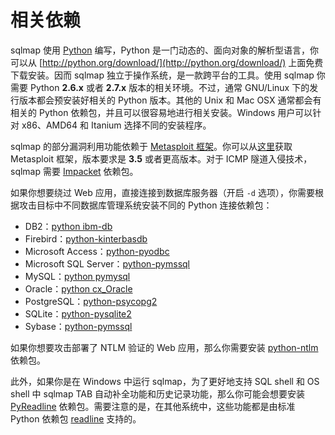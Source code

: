 # 相关依赖

sqlmap 使用 [Python](http://www.python.org) 编写，Python 是一门动态的、面向对象的解析型语言，你可以从 [http://python.org/download/](http://python.org/download/) 上面免费下载安装。因而 sqlmap 独立于操作系统，是一款跨平台的工具。使用 sqlmap 你需要 Python **2.6.x** 或者 **2.7.x** 版本的相关环境。不过，通常 GNU/Linux 下的发行版本都会预安装好相关的 Python 版本。其他的 Unix 和 Mac OSX 通常都会有相关的 Python 依赖包，并且可以很容易地进行相关安装。Windows 用户可以针对 x86、AMD64 和 Itanium 选择不同的安装程序。

sqlmap 的部分漏洞利用功能依赖于 [Metasploit 框架](http://metasploit.com)。你可以从[这里](http://metasploit.com/download/)获取 Metasploit 框架，版本要求是 **3.5** 或者更高版本。对于 ICMP 隧道入侵技术，sqlmap 需要 [Impacket](https://code.google.com/p/impacket/) 依赖包。

如果你想要绕过 Web 应用，直接连接到数据库服务器（开启 `-d` 选项），你需要根据攻击目标中不同数据库管理系统安装不同的 Python 连接依赖包：

* DB2：[python ibm-db](https://code.google.com/p/ibm-db/)
* Firebird：[python-kinterbasdb](http://kinterbasdb.sourceforge.net/)
* Microsoft Access：[python-pyodbc](https://code.google.com/p/pyodbc/)
* Microsoft SQL Server：[python-pymssql](http://code.google.com/p/pymssql/)
* MySQL：[python pymysql](https://github.com/PyMySQL/PyMySQL/)
* Oracle：[python cx_Oracle](http://cx-oracle.sourceforge.net/)
* PostgreSQL：[python-psycopg2](http://initd.org/psycopg/)
* SQLite：[python-pysqlite2](https://code.google.com/p/pysqlite/)
* Sybase：[python-pymssql](http://code.google.com/p/pymssql/)

如果你想要攻击部署了 NTLM 验证的 Web 应用，那么你需要安装 [python-ntlm](http://code.google.com/p/python-ntlm/) 依赖包。
 
此外，如果你是在 Windows 中运行 sqlmap，为了更好地支持 SQL shell 和 OS shell 中 sqlmap TAB 自动补全功能和历史记录功能，那么你可能会想要安装 [PyReadline](http://ipython.scipy.org/moin/PyReadline/Intro) 依赖包。需要注意的是，在其他系统中，这些功能都是由标准 Python 依赖包 [readline](http://docs.python.org/library/readline.html) 支持的。
